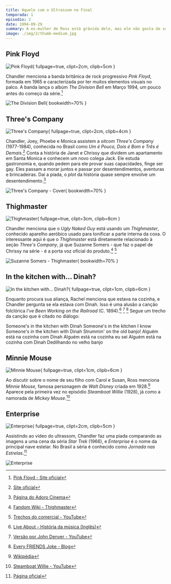 ```yaml
---
title: Aquele com o Ultrassom no Final
temporada: 1
episodio: 2
date: 1994-09-29
summary: A ex-mulher de Ross está grávida dele, mas ele não gosta do sobrenome que ela escolheu para o bebê.
image: ./img/2/thumb-medium.jpg
---
```


## Pink Floyd

![Pink Floyd](./img/2/pink-floyd.png){ fullpage=true, clipt=2cm, clipb=5cm }

<cena>
  <chandler
    original="- ...before Pink Floyd comes out."
    traducao="- ...antes do show do Pink Floyd."
    ></chandler>
</cena>

<!-- {"latex":[{"begin":{"tag":"col-1","width":0.5}}]} -->

Chandler menciona a banda britânica de rock progressivo *Pink Floyd*, formada
em 1965 e caracterizada por ter muitos elementos visuais no palco. A banda lança
o albúm *The Division Bell* em Março 1994, um pouco antes do começo da
série.[^pinkfloyd-site]

<!--{"latex":[{"end":{"tag":"col-1"}},{"begin":{"tag":"col-2","width":0.5}}]}-->

![The Division Bell](./img/2/the-division-bell.jpg){ bookwidth=70% }

<!--{"latex":[{"end":{"tag":"col-2"}}]}-->

[^pinkfloyd-site]: [Pink Floyd - Site oficial](https://www.pinkfloyd.com/)

## Three's Company

![Three's Company](./img/2/threes-company.png){ fullpage=true, clipt=2cm, clipb=4cm }

<cena no-breakable>
  <chandler
    original="- I think this is the episode of Three's Company where's there's some kind of misunderstanding."
    traducao="- Acho que este é o episódio de Three's Company onde há um mal-entendido."
  ></chandler>
  <phoebe
    original="- Then I've already seen this one."
    traducao="- Então, eu já vi."
  ></phoebe>
</cena>

<!-- {"latex":[{"begin":{"tag":"col-1","width":0.5}}]} -->

Chandler, Joey, Phoebe e Monica assistem a *sitcom* *Three's Company* (1977-1984),
conhecida no Brasil como *Um é Pouco, Dois é Bom e Três é Demais*.[^threes-company-site]
Conta a história de Janet e Chrissy que dividem um apartamento em Santa Monica e
conhecem um novo colega Jack. Ele estuda gastronomia e, quando pedem para ele provar
suas capacidades, finge ser gay. Eles passam a morar juntos e passar por desentendimentos, aventuras e brincadeiras. Daí a piada, o *plot* da história quase sempre envolve um
desentendimento.[^threes-company-adoro-cine]

<!--{"latex":[{"end":{"tag":"col-1"}},{"begin":{"tag":"col-2","width":0.5}}]}-->

![Three's Company - Cover](./img/2/threes-company-cover.jpg){ bookwidth=70% }

<!--{"latex":[{"end":{"tag":"col-2"}}]}-->

[^threes-company-site]: [Site oficial](http://www.threescompany.com/)
[^threes-company-adoro-cine]: [Página do Adoro Cinema](http://www.adorocinema.com/series/serie-387/foto-detalhada/?cmediafile=21161912)

## Thighmaster

![Thighmaster](./img/2/thighmaster.png){ fullpage=true, clipt=3cm, clipb=8cm }

<cena>
  <chandler
    original="- Ugly Naked Guy got a Thighmaster."
    traducao="- Peladão feio fazendo exercício!"
  ></chandler>
</cena>

<!-- {"latex":[{"begin":{"tag":"col-1","width":0.5}}]} -->

Chandler menciona que o *Ugly Naked Guy* está usando um *Thighmaster*, conhecido
aparelho aeróbico usado para tonificar a parte interna da coxa. O interessante
aqui é que o *Thighmaster* está diretamente relacionado à seção *Three's Company*,
já que Suzanne Somers - que faz o papel de Chrissy na série - é a porta voz
oficial do produto.[^thighmaster-fandom] [^thighmaster-yt]

<!--{"latex":[{"end":{"tag":"col-1"}},{"begin":{"tag":"col-2","width":0.5}}]}-->

![Suzanne Somers - Thighmaster](./img/2/suzanne-somers-thighmaster.jpg){ bookwidth=70% }

<!--{"latex":[{"end":{"tag":"col-2"}}]}-->

[^thighmaster-fandom]: [Fandom Wiki - Thighmaster](https://threescompany.fandom.com/wiki/Suzanne_Somers#Spokeswoman_for_Thighmaster)
[^thighmaster-yt]: [Trechos do comercial - YouTube](https://www.youtube.com/watch?v=2yVeef8AnYI)

## In the kitchen with... Dinah?

![In the kitchen with... Dinah?](./img/2/kitchen-with-dinah.png){ fullpage=true, clipt=1cm, clipb=6cm }

<cena>
  <rachel
    original="- I know I had it when I was in the kitchen with..."
    traducao="- Sei que estava com ela na cozinha com..."
  ></rachel>
  <chandler
    original="- Dinah?"
    traducao="- Dinah?"
  ></chandler>
</cena>

Enquanto procura sua aliança, Rachel menciona que estava na cozinha, e Chandler
pergunta se ela estava com Dinah. Isso é uma alusão a canção folclórica
*I've Been Working on the Railroad* (C. 1894).[^dinah-song] [^dinah-yt] [^dinah-blog]
Segue um trecho da canção que é citado no diálogo:

<musica>
  <letra slot="original">
    Someone's in the kitchen with Dinah
    Someone's in the kitchen I know
    Someone's in the kitchen with Dinah
    Strummin' on the old banjo!
  </letra>
  <letra slot="traducao">
    Alguém está na cozinha com Dinah
    Alguém está na cozinha eu sei
    Alguém está na cozinha com Dinah
    Dedilhando no velho banjo
  </letra>
</musica>

[^dinah-song]: [Live About - História da música (Inglês)](https://www.liveabout.com/ive-been-working-on-the-railroad-traditional-1322525)
[^dinah-yt]: [Versão por John Denver - YouTube](https://www.youtube.com/watch?v=AAI6wjXEV6g)
[^dinah-blog]: [Every FRIENDS Joke - Blog](https://every-friends-joke.blogspot.com/2017/06/when-i-was-in-kitchen-with-dinah.html)

## Minnie Mouse

![Minnie Mouse](./img/2/minnie-mouse.png){ fullpage=true, clipt=1cm, clipb=6cm }

<cena>
  <carol-one
    original="- Minnie, if it's a girl."
    traducao="- Minnie, se for menina.">
  </carol-one>
  <ross
    original="- As in Mouse?"
    traducao="- Minnie Mouse?">
  </ross>
</cena>

Ao discutir sobre o nome de seu filho com Carol e Susan, Ross menciona *Minnie Mouse,*
famosa personagem de *Walt Disney* criada em 1928.[^minnie-wiki] Aparece pela
primeira vez no episódio *Steamboat Willie* (1928), já como a namorada de
*Mickey Mouse*.[^minnie-yt]

[^minnie-wiki]: [Wikipédia](https://pt.wikipedia.org/wiki/Minnie_Mouse)
[^minnie-yt]: [Steamboat Willie - YouTube](https://www.youtube.com/watch?v=BBgghnQF6E4)

## Enterprise

![Enterprise](./img/2/enterprise.png){ fullpage=true, clipt=2cm, clipb=5cm }

<cena>
  <joey
    original="- What are we supposed to be seeing here?"
    traducao="- O que deveríamos ver?"
  ></joey>
  <chandler
    original="- I don't know, but I think it's about to attack the Enterprise."
    traducao="- Não sei, mas acho que vai atacar a Enterprise."
  ></chandler>
</cena>

Assistindo ao vídeo do ultrassom, Chandler faz uma piada comparando as imagens
a uma cena da séria *Star Trek* (1966), e *Enterprise* é o nome da principal nave estelar.
No Brasil a séria é conhecido como *Jornada nas Estrelas*.[^enterprise-site]

![Enterprise](./img/2/enterprise-ship.jpg)

[^enterprise-site]: [Página oficial](https://intl.startrek.com/database_article/enterprise-nx-01)
